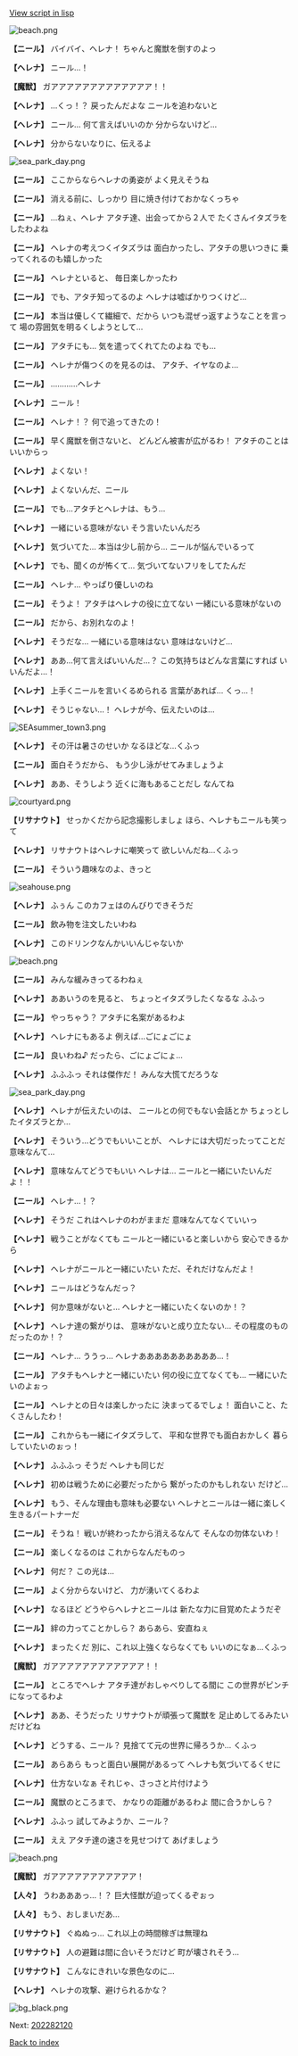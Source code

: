 [View script in lisp](../scripts/202282111.txt)

![beach.png](../images/backgrounds/beach.png)

**【ニール】**
バイバイ、ヘレナ！
ちゃんと魔獣を倒すのよっ

**【ヘレナ】**
ニール…！

**【魔獣】**
ガアアアアアアアアアアアアア！！

**【ヘレナ】**
…くっ！？
戻ったんだよな
ニールを追わないと

**【ヘレナ】**
ニール…
何て言えばいいのか
分からないけど…

**【ヘレナ】**
分からないなりに、伝えるよ

![sea_park_day.png](../images/backgrounds/sea_park_day.png)

**【ニール】**
ここからならヘレナの勇姿が
よく見えそうね

**【ニール】**
消える前に、しっかり
目に焼き付けておかなくっちゃ

**【ニール】**
…ねぇ、ヘレナ
アタチ達、出会ってから２人で
たくさんイタズラをしたわよね

**【ニール】**
ヘレナの考えつくイタズラは
面白かったし、アタチの思いつきに
乗ってくれるのも嬉しかった

**【ニール】**
ヘレナといると、
毎日楽しかったわ

**【ニール】**
でも、アタチ知ってるのよ
ヘレナは嘘ばかりつくけど…

**【ニール】**
本当は優しくて繊細で、だから
いつも混ぜっ返すようなことを言って
場の雰囲気を明るくしようとして…

**【ニール】**
アタチにも…
気を遣ってくれてたのよね
でも…

**【ニール】**
ヘレナが傷つくのを見るのは、
アタチ、イヤなのよ…

**【ニール】**
…………ヘレナ

**【ヘレナ】**
ニール！

**【ニール】**
ヘレナ！？
何で追ってきたの！

**【ニール】**
早く魔獣を倒さないと、
どんどん被害が広がるわ！
アタチのことはいいからっ

**【ヘレナ】**
よくない！

**【ヘレナ】**
よくないんだ、ニール

**【ニール】**
でも…アタチとヘレナは、もう…

**【ヘレナ】**
一緒にいる意味がない
そう言いたいんだろ

**【ヘレナ】**
気づいてた…
本当は少し前から…
ニールが悩んでいるって

**【ヘレナ】**
でも、聞くのが怖くて…
気づいてないフリをしてたんだ

**【ニール】**
ヘレナ…
やっぱり優しいのね

**【ニール】**
そうよ！
アタチはヘレナの役に立てない
一緒にいる意味がないの

**【ニール】**
だから、お別れなのよ！

**【ヘレナ】**
そうだな…
一緒にいる意味はない
意味はないけど…

**【ヘレナ】**
ああ…何て言えばいいんだ…？
この気持ちはどんな言葉にすれば
いいんだよ…！

**【ヘレナ】**
上手くニールを言いくるめられる
言葉があれば…
くっ…！

**【ヘレナ】**
そうじゃない…！
ヘレナが今、伝えたいのは…

![SEAsummer_town3.png](../images/backgrounds/SEAsummer_town3.png)

**【ヘレナ】**
その汗は暑さのせいか
なるほどな…くふっ

**【ニール】**
面白そうだから、
もう少し泳がせてみましょうよ

**【ヘレナ】**
ああ、そうしよう
近くに海もあることだし
なんてね

![courtyard.png](../images/backgrounds/courtyard.png)

**【リサナウト】**
せっかくだから記念撮影しましょ
ほら、ヘレナもニールも笑って

**【ヘレナ】**
リサナウトはヘレナに嘲笑って
欲しいんだね…くふっ

**【ニール】**
そういう趣味なのよ、きっと

![seahouse.png](../images/backgrounds/seahouse.png)

**【ヘレナ】**
ふぅん
このカフェはのんびりできそうだ

**【ニール】**
飲み物を注文したいわね

**【ヘレナ】**
このドリンクなんかいいんじゃないか

![beach.png](../images/backgrounds/beach.png)

**【ニール】**
みんな緩みきってるわねぇ

**【ヘレナ】**
ああいうのを見ると、
ちょっとイタズラしたくなるな
ふふっ

**【ニール】**
やっちゃう？
アタチに名案があるわよ

**【ヘレナ】**
ヘレナにもあるよ
例えば…ごにょごにょ

**【ニール】**
良いわね♪
だったら、ごにょごにょ…

**【ヘレナ】**
ふふふっ
それは傑作だ！
みんな大慌てだろうな

![sea_park_day.png](../images/backgrounds/sea_park_day.png)

**【ヘレナ】**
ヘレナが伝えたいのは、
ニールとの何でもない会話とか
ちょっとしたイタズラとか…

**【ヘレナ】**
そういう…どうでもいいことが、
ヘレナには大切だったってことだ
意味なんて…

**【ヘレナ】**
意味なんてどうでもいい
ヘレナは…
ニールと一緒にいたいんだよ！！

**【ニール】**
ヘレナ…！？

**【ヘレナ】**
そうだ
これはヘレナのわがままだ
意味なんてなくていいっ

**【ヘレナ】**
戦うことがなくても
ニールと一緒にいると楽しいから
安心できるから

**【ヘレナ】**
ヘレナがニールと一緒にいたい
ただ、それだけなんだよ！

**【ヘレナ】**
ニールはどうなんだっ？

**【ヘレナ】**
何か意味がないと…
ヘレナと一緒にいたくないのか！？

**【ヘレナ】**
ヘレナ達の繋がりは、
意味がないと成り立たない…
その程度のものだったのか！？

**【ニール】**
ヘレナ…
ううっ…
ヘレナああああああああああ…！

**【ニール】**
アタチもヘレナと一緒にいたい
何の役に立てなくても…
一緒にいたいのよぉっ

**【ニール】**
ヘレナとの日々は楽しかったに
決まってるでしょ！
面白いこと、たくさんしたわ！

**【ニール】**
これからも一緒にイタズラして、
平和な世界でも面白おかしく
暮らしていたいのぉっ！

**【ヘレナ】**
ふふふっ
そうだ
ヘレナも同じだ

**【ヘレナ】**
初めは戦うために必要だったから
繋がったのかもしれない
だけど…

**【ヘレナ】**
もう、そんな理由も意味も必要ない
ヘレナとニールは一緒に楽しく
生きるパートナーだ

**【ニール】**
そうね！
戦いが終わったから消えるなんて
そんなの勿体ないわ！

**【ニール】**
楽しくなるのは
これからなんだものっ

**【ヘレナ】**
何だ？
この光は…

**【ニール】**
よく分からないけど、
力が湧いてくるわよ

**【ヘレナ】**
なるほど
どうやらヘレナとニールは
新たな力に目覚めたようだぞ

**【ニール】**
絆の力ってことかしら？
あらあら、安直ねぇ

**【ヘレナ】**
まったくだ
別に、これ以上強くならなくても
いいのになぁ…くふっ

**【魔獣】**
ガアアアアアアアアアアアア！！

**【ニール】**
ところでヘレナ
アタチ達がおしゃべりしてる間に
この世界がピンチになってるわよ

**【ヘレナ】**
ああ、そうだった
リサナウトが頑張って魔獣を
足止めしてるみたいだけどね

**【ヘレナ】**
どうする、ニール？
見捨てて元の世界に帰ろうか…
くふっ

**【ニール】**
あらあら
もっと面白い展開があるって
ヘレナも気づいてるくせに

**【ヘレナ】**
仕方ないなぁ
それじゃ、さっさと片付けよう

**【ニール】**
魔獣のところまで、
かなりの距離があるわよ
間に合うかしら？

**【ヘレナ】**
ふふっ
試してみようか、ニール？

**【ニール】**
ええ
アタチ達の速さを見せつけて
あげましょう

![beach.png](../images/backgrounds/beach.png)

**【魔獣】**
ガアアアアアアアアアアア！

**【人々】**
うわあああっ…！？
巨大怪獣が迫ってくるぞぉっ

**【人々】**
もう、おしまいだあ…

**【リサナウト】**
ぐぬぬっ…
これ以上の時間稼ぎは無理ね

**【リサナウト】**
人の避難は間に合いそうだけど
町が壊されそう…

**【リサナウト】**
こんなにきれいな景色なのに…

**【ヘレナ】**
ヘレナの攻撃、避けられるかな？

![bg_black.png](../images/backgrounds/bg_black.png)


Next: [202282120](202282120.md)

[Back to index](index.md)
